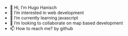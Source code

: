 - 👋 Hi, I’m Hugo Hanisch
- 👀 I’m interested in web development
- 🌱 I’m currently learning javascript
- 💞️ I’m looking to collaborate on map based development
- 📫 How to reach me? by github

<!---
jhugohanisch/jhugohanisch is a ✨ special ✨ repository because its `README.md` (this file) appears on your GitHub profile.
You can click the Preview link to take a look at your changes.
--->
